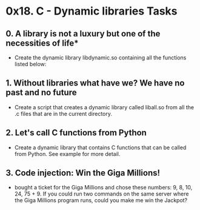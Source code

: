 # 0x18. C - Dynamic libraries Tasks
## 0. A library is not a luxury but one of the necessities of life*
* Create the dynamic library libdynamic.so containing all the functions listed below:
## 1. Without libraries what have we? We have no past and no future
* Create a script that creates a dynamic library called liball.so from all the .c files that are in the current directory.
## 2. Let's call C functions from Python
* Create a dynamic library that contains C functions that can be called from Python. See example for more detail.
## 3. Code injection: Win the Giga Millions!
*  bought a ticket for the Giga Millions and chose these numbers: 9, 8, 10, 24, 75 + 9. If you could run two commands on the same server where the Giga Millions program runs, could you make me win the Jackpot?
